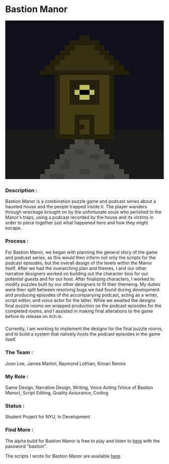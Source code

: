 <h1>Bastion Manor</h1>

<img src="docs/assets/images/Bastion Manor Logo-1.png">

<h3> </h3>

<h3> Description : </h3>

Bastion Manor is a combination puzzle game and podcast series about a haunted house and the people trapped inside it. The player wanders through wreckage brought on by the unfortunate souls who perished to the Manor’s traps, using a podcast recorded by the house and its victims in order to piece together just what happened here and how they might escape. 
<h3>  </h3> 

<h3> Process : </h3>
For Bastion Manor, we began with planning the general story of the game and podcast series, as this would then inform not only the scripts for the podcast episodes, but the overall design of the levels within the Manor itself. After we had the overarching plan and themes, I and our other narrative designers worked on building out the character bios for our potential guests and for our host. After finalizing characters, I worked to modify puzzles built by our other designers to fit their themeing. My duties were then split between resolving bugs we had found during development and producing episodes of the accompanying podcast, acting as a writer, script editor, and voice actor for the latter. While we awaited the designs final puzzle rooms we wrapped production on the podcast episodes for the completed rooms, and I assisted in making final alterations to the game before its release on itch.io. 

<h3> </h3>

Currently, I am working to implement the designs for the final puzzle rooms, and to build a system that natively hosts the podcast episodes in the game itself.

<h3> </h3>

<h3> The Team : </h3> Joon Lee, James Martini, Raymond Lothian, Kimari Rennis

<h3>  </h3> 

<h3> My Role : </h3> Game Design, Narrative Design, Writing, Voice Acting (Voice of Bastion Manor), Script Editing, Quality Assurance, 
Coding  

<h3>  </h3> 

<h3> Status : </h3> Student Project for NYU, In Development 

<h3>  </h3> 

<h3> Find More : </h3> 

The alpha build for Bastion Manor is free to play and listen to [here](https://jamesmartini.itch.io/bastion-manor) with the password "bastion". 

The scripts I wrote for Bastion Manor are available [here](https://drive.google.com/drive/folders/1JLT-702vZ0E-lhqnwVHlqW2OcNgdbOwZ?usp=sharing). 

